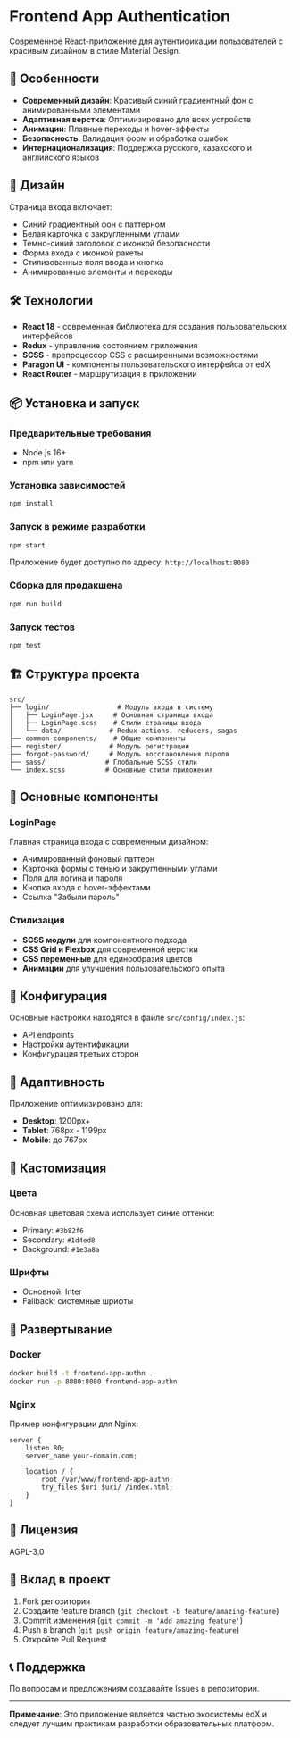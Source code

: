 # Frontend App Authentication

Современное React-приложение для аутентификации пользователей с красивым дизайном в стиле Material Design.

## 🚀 Особенности

- **Современный дизайн**: Красивый синий градиентный фон с анимированными элементами
- **Адаптивная верстка**: Оптимизировано для всех устройств
- **Анимации**: Плавные переходы и hover-эффекты
- **Безопасность**: Валидация форм и обработка ошибок
- **Интернационализация**: Поддержка русского, казахского и английского языков

## 🎨 Дизайн

Страница входа включает:
- Синий градиентный фон с паттерном
- Белая карточка с закругленными углами
- Темно-синий заголовок с иконкой безопасности
- Форма входа с иконкой ракеты
- Стилизованные поля ввода и кнопка
- Анимированные элементы и переходы

## 🛠 Технологии

- **React 18** - современная библиотека для создания пользовательских интерфейсов
- **Redux** - управление состоянием приложения
- **SCSS** - препроцессор CSS с расширенными возможностями
- **Paragon UI** - компоненты пользовательского интерфейса от edX
- **React Router** - маршрутизация в приложении

## 📦 Установка и запуск

### Предварительные требования

- Node.js 16+ 
- npm или yarn

### Установка зависимостей

```bash
npm install
```

### Запуск в режиме разработки

```bash
npm start
```

Приложение будет доступно по адресу: `http://localhost:8080`

### Сборка для продакшена

```bash
npm run build
```

### Запуск тестов

```bash
npm test
```

## 🏗 Структура проекта

```
src/
├── login/                 # Модуль входа в систему
│   ├── LoginPage.jsx     # Основная страница входа
│   ├── LoginPage.scss    # Стили страницы входа
│   └── data/            # Redux actions, reducers, sagas
├── common-components/    # Общие компоненты
├── register/            # Модуль регистрации
├── forgot-password/     # Модуль восстановления пароля
├── sass/               # Глобальные SCSS стили
└── index.scss          # Основные стили приложения
```

## 🎯 Основные компоненты

### LoginPage
Главная страница входа с современным дизайном:
- Анимированный фоновый паттерн
- Карточка формы с тенью и закругленными углами
- Поля для логина и пароля
- Кнопка входа с hover-эффектами
- Ссылка "Забыли пароль"

### Стилизация
- **SCSS модули** для компонентного подхода
- **CSS Grid и Flexbox** для современной верстки
- **CSS переменные** для единообразия цветов
- **Анимации** для улучшения пользовательского опыта

## 🔧 Конфигурация

Основные настройки находятся в файле `src/config/index.js`:
- API endpoints
- Настройки аутентификации
- Конфигурация третьих сторон

## 📱 Адаптивность

Приложение оптимизировано для:
- **Desktop**: 1200px+
- **Tablet**: 768px - 1199px  
- **Mobile**: до 767px

## 🎨 Кастомизация

### Цвета
Основная цветовая схема использует синие оттенки:
- Primary: `#3b82f6`
- Secondary: `#1d4ed8`
- Background: `#1e3a8a`

### Шрифты
- Основной: Inter
- Fallback: системные шрифты

## 🚀 Развертывание

### Docker
```bash
docker build -t frontend-app-authn .
docker run -p 8080:8080 frontend-app-authn
```

### Nginx
Пример конфигурации для Nginx:
```nginx
server {
    listen 80;
    server_name your-domain.com;
    
    location / {
        root /var/www/frontend-app-authn;
        try_files $uri $uri/ /index.html;
    }
}
```

## 📝 Лицензия

AGPL-3.0

## 🤝 Вклад в проект

1. Fork репозитория
2. Создайте feature branch (`git checkout -b feature/amazing-feature`)
3. Commit изменения (`git commit -m 'Add amazing feature'`)
4. Push в branch (`git push origin feature/amazing-feature`)
5. Откройте Pull Request

## 📞 Поддержка

По вопросам и предложениям создавайте Issues в репозитории.

---

**Примечание**: Это приложение является частью экосистемы edX и следует лучшим практикам разработки образовательных платформ.
